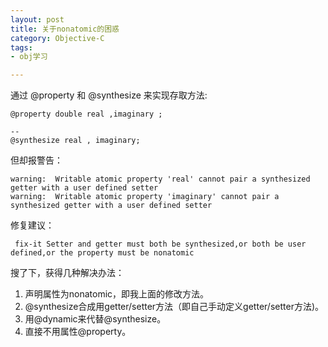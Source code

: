 ```yaml
---
layout: post
title: 关于nonatomic的困惑
category: Objective-C
tags:
- obj学习

---
```



通过 @property 和 @synthesize 来实现存取方法:

	@property double real ,imaginary ;
	
	--
	@synthesize real , imaginary;

但却报警告：

	warning:  Writable atomic property 'real' cannot pair a synthesized getter with a user defined setter
	warning:  Writable atomic property 'imaginary' cannot pair a synthesized getter with a user defined setter
	
修复建议：

	 fix-it Setter and getter must both be synthesized,or both be user defined,or the property must be nonatomic
	
	
搜了下，获得几种解决办法：

1. 声明属性为nonatomic，即我上面的修改方法。
2. @synthesize合成用getter/setter方法（即自己手动定义getter/setter方法)。
3. 用@dynamic来代替@synthesize。
4. 直接不用属性@property。
